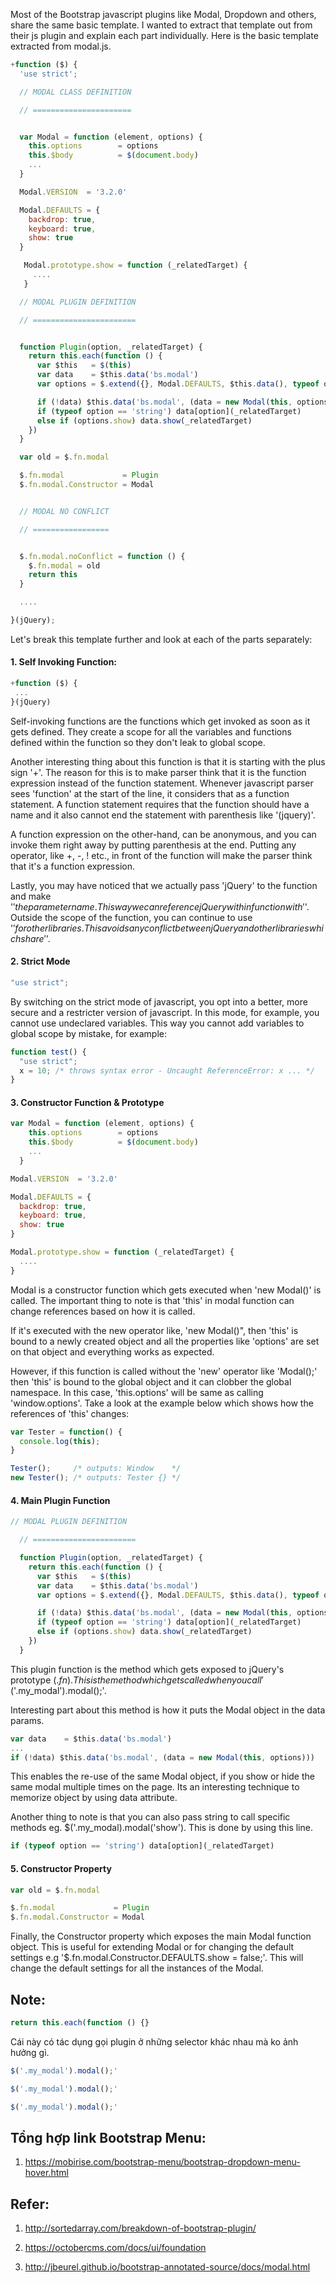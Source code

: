 Most of the Bootstrap javascript plugins like Modal, Dropdown and others, share the same basic template. I wanted to extract that template out from their js plugin and explain each part individually. Here is the basic template extracted from modal.js.

```javascript
+function ($) {
  'use strict';

  // MODAL CLASS DEFINITION

  // ======================


  var Modal = function (element, options) {
    this.options        = options
    this.$body          = $(document.body)
    ...
  }

  Modal.VERSION  = '3.2.0'

  Modal.DEFAULTS = {
    backdrop: true,
    keyboard: true,
    show: true
  }

   Modal.prototype.show = function (_relatedTarget) {
     ....
   }

  // MODAL PLUGIN DEFINITION

  // =======================


  function Plugin(option, _relatedTarget) {
    return this.each(function () {
      var $this   = $(this)
      var data    = $this.data('bs.modal')
      var options = $.extend({}, Modal.DEFAULTS, $this.data(), typeof option == 'object' &amp;&amp; option)

      if (!data) $this.data('bs.modal', (data = new Modal(this, options)))
      if (typeof option == 'string') data[option](_relatedTarget)
      else if (options.show) data.show(_relatedTarget)
    })
  }

  var old = $.fn.modal

  $.fn.modal             = Plugin
  $.fn.modal.Constructor = Modal


  // MODAL NO CONFLICT

  // =================


  $.fn.modal.noConflict = function () {
    $.fn.modal = old
    return this
  }

  ....

}(jQuery);
```

Let's break this template further and look at each of the parts separately:

####  1. Self Invoking Function:


```javascript
+function ($) {
 ...
}(jQuery)
```

Self-invoking functions are the functions which get invoked as soon as it gets defined. They create a scope for all the variables and functions defined within the function so they don't leak to global scope.

Another interesting thing about this function is that it is starting with the plus sign '+'.  The reason for this is to make parser think that it is the function expression instead of the function statement. Whenever javascript parser sees 'function' at the start of the line, it considers that as a function statement. A function statement requires that the function should have a name and it also cannot end the statement with parenthesis like '(jquery)'.

A function expression on the other-hand, can be anonymous, and you can invoke them right away by putting parenthesis at the end. Putting any operator, like +, -, ! etc., in front of the function will make the parser think that it's a function expression.

Lastly, you may have noticed that we actually pass 'jQuery' to the function and make '$' the parameter name. This way we can reference jQuery within function with '$'. Outside the scope of the function, you can continue to use '$' for other libraries. This avoids any conflict between jQuery and other libraries which share '$'.

#### 2. Strict Mode

```javascript
"use strict";
```

By switching on the strict mode of javascript, you opt into a better, more secure and a restricter version of javascript. In this mode, for example, you cannot use undeclared variables.  This way you cannot add variables to global scope by mistake, for example:

```javascript
function test() {
  "use strict";
  x = 10; /* throws syntax error - Uncaught ReferenceError: x ... */
}
```

#### 3. Constructor Function & Prototype

```javascript
var Modal = function (element, options) {
    this.options        = options
    this.$body          = $(document.body)
    ...
  }

Modal.VERSION  = '3.2.0'

Modal.DEFAULTS = {
  backdrop: true,
  keyboard: true,
  show: true
}

Modal.prototype.show = function (_relatedTarget) {
  ....
}
```

Modal is a constructor function which gets executed when 'new Modal()' is called. The important thing to note is that 'this' in modal function can change references based on how it is called.

If it's executed with the new operator like, 'new Modal()", then 'this' is bound to a newly created object and all the properties like 'options' are set on that object and everything works as expected.

However, if this function is called without the 'new' operator like 'Modal();' then 'this' is bound to the global object and it can clobber the global namespace. In this case, 'this.options' will be same as calling 'window.options'. Take a look at the example below which shows how the references of 'this' changes:

```javascript
var Tester = function() {
  console.log(this);
}

Tester();     /* outputs: Window    */
new Tester(); /* outputs: Tester {} */
```

#### 4. Main Plugin Function

```javascript
// MODAL PLUGIN DEFINITION

  // =======================

  function Plugin(option, _relatedTarget) {
    return this.each(function () {
      var $this   = $(this)
      var data    = $this.data('bs.modal')
      var options = $.extend({}, Modal.DEFAULTS, $this.data(), typeof option == 'object' &amp;&amp; option)

      if (!data) $this.data('bs.modal', (data = new Modal(this, options)))
      if (typeof option == 'string') data[option](_relatedTarget)
      else if (options.show) data.show(_relatedTarget)
    })
  }
```

This plugin function is the method which gets exposed to jQuery's prototype ($.fn). This is the method which gets called when you call '$('.my_modal').modal();'.

Interesting part about this method is how it puts the Modal object in the data params.

```javascript
var data    = $this.data('bs.modal')
...
if (!data) $this.data('bs.modal', (data = new Modal(this, options)))
```

This enables the re-use of the same Modal object, if you show or hide the same modal multiple times on the page. Its an interesting technique to memorize object by using  data attribute.

Another thing to note is that you can also pass string to call specific methods eg. $('.my_modal).modal('show'). This is done by using this line.

```javascript
if (typeof option == 'string') data[option](_relatedTarget)
```

#### 5. Constructor Property

```javascript
var old = $.fn.modal

$.fn.modal             = Plugin
$.fn.modal.Constructor = Modal
```

Finally, the Constructor property which exposes the main Modal function object. This is useful for extending Modal or for changing the default settings e.g '$.fn.modal.Constructor.DEFAULTS.show = false;'. This will change the default settings for all the instances of the Modal.
## Note:

```javascript
return this.each(function () {}
```

Cái này có tác dụng gọi plugin ở những selector khác nhau mà ko ảnh hưởng gì.

```javascript
$('.my_modal').modal();'
```

```javascript
$('.my_modal').modal();'
```

```javascript
$('.my_modal').modal();'
```

## Tổng hợp link Bootstrap Menu:

1. https://mobirise.com/bootstrap-menu/bootstrap-dropdown-menu-hover.html

## Refer:

1. http://sortedarray.com/breakdown-of-bootstrap-plugin/

2. https://octobercms.com/docs/ui/foundation

3. http://jbeurel.github.io/bootstrap-annotated-source/docs/modal.html

